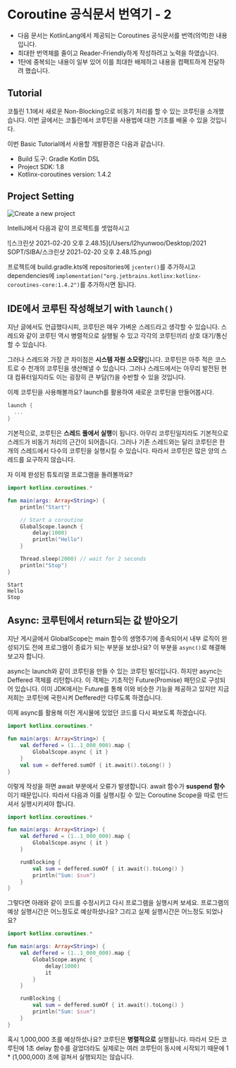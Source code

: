# Coroutine 공식문서 번역기 - 2 

- 다음 문서는 KotlinLang에서 제공되는 Coroutines 공식문서를 번역(의역)한 내용입니다.
- 최대한 번역체를 줄이고 Reader-Friendly하게 작성하려고 노력을 하였습니다.
- 1탄에 중복되는 내용이 일부 있어 이를 최대한 배제하고 내용을 컴팩트하게 전달하려 했습니다.

## Tutorial

코틀린 1.1에서 새로운 Non-Blocking으로 비동기 처리를 할 수 있는 코루틴을 소개했습니다. 이번 글에서는 코틀린에서 코루틴을 사용법에 대한 기초를 배울 수 있을 것입니다.

이번 Basic Tutorial에서 사용할 개발환경은 다음과 같습니다.

- Build 도구: Gradle Kotlin DSL
- Project SDK: 1.8
- Kotlinx-coroutines version: 1.4.2

## Project Setting

![Create a new project](https://kotlinlang.org/docs/images/new-gradle-project-jvm.png)

IntelliJ에서 다음과 같이 프로젝트를 셋업하시고

![스크린샷 2021-02-20 오후 2.48.15](/Users/l2hyunwoo/Desktop/2021 SOPT/SIBA/스크린샷 2021-02-20 오후 2.48.15.png)

프로젝트에 build.gradle.kts에 repositories에 ``jcenter()``를 추가하시고 dependencies에 ``implementation("org.jetbrains.kotlinx:kotlinx-coroutines-core:1.4.2")``를 추가하시면 됩니다.

## IDE에서 코루틴 작성해보기 with ``launch()``

지난 글에서도 언급했다시피, 코루틴은 매우 가벼운 스레드라고 생각할 수 있습니다. 스레드와 같이 코루틴 역시 병렬적으로 실행될 수 있고 각각의 코루틴끼리 상호 대기/통신할 수 있습니다. 

그러나 스레드와 가장 큰 차이점은 **시스템 자원 소모량**입니다. 코루틴은 아주 적은 코스트로 수 천개의 코루틴을 생산해낼 수 있습니다. 그러나 스레드에서는 아무리 발전된 현대 컴퓨터일지라도 이는 굉장히 큰 부담(?)을 수반할 수 있을 것입니다.

이제 코루틴을 사용해볼까요? launch를 활용하여 새로운 코루틴을 만들어봅시다.

```kotlin
launch {
  ...
}
```

기본적으로, 코루틴은 **스레드 풀에서 실행**이 됩니다. 아무리 코루틴일지라도 기본적으로 스레드가 비동기 처리의 근간이 되어줍니다. 그러나 기존 스레드와는 달리 코루틴은 한개의 스레드에서 다수의 코루틴을 실행시킬 수 있습니다. 따라서 코루틴은 많은 양의 스레드를 요구하지 않습니다.

자 이제 완성된 튜토리얼 프로그램을 돌려볼까요?

```kotlin
import kotlinx.coroutines.*

fun main(args: Array<String>) {
    println("Start")

    // Start a coroutine
    GlobalScope.launch {
        delay(1000)
        println("Hello")
    }

    Thread.sleep(2000) // wait for 2 seconds
    println("Stop")
}
```

```
Start
Hello
Stop
```

## Async: 코루틴에서 return되는 값 받아오기

지난 게시글에서 GlobalScope는 main 함수의 생명주기에 종속되어서 내부 로직이 완성되기도 전에 프로그램이 종료가 되는 부분을 보셨나요? 이 부분을 ``async()``로 해결해보고자 합니다.

async는 launch와 같이 코루틴을 만들 수 있는 코루틴 빌더입니다. 하지만 async는 Deffered<T> 객체를 리턴합니다. 이 객체는 기초적인 Future(Promise) 패턴으로 구성되어 있습니다. 이미 JDK에서는 Future를 통해 이와 비슷한 기능을 제공하고 있지만 지금 저희는 코루틴에 국한시켜 Deffered만 다루도록 하겠습니다.

이제 async를 활용해 이전 게시물에 있었던 코드를 다시 짜보도록 하겠습니다.

```kotlin
import kotlinx.coroutines.*

fun main(args: Array<String>) {
    val deffered = (1..1_000_000).map {
        GlobalScope.async { it }
    }
    val sum = deffered.sumOf { it.await().toLong() }
}
```

이렇게 작성을 하면 await 부분에서 오류가 발생합니다. await 함수가 **suspend 함수**이기 때문입니다. 따라서 다음과 이를 실행시킬 수 있는 Coroutine Scope을 따로 만드셔서 실행시키셔야 합니다.

```kotlin
import kotlinx.coroutines.*

fun main(args: Array<String>) {
    val deffered = (1..1_000_000).map {
        GlobalScope.async { it }
    }

    runBlocking {
        val sum = deffered.sumOf { it.await().toLong() }
        println("Sum: $sum")
    }
}
```

그렇다면 아래와 같이 코드를 수정시키고 다시 프로그램을 실행시켜 보세요. 프로그램의 예상 실행시간은 어느정도로 예상하셨나요? 그리고 실제 실행시간은 어느정도 되었나요?

```kotlin
import kotlinx.coroutines.*

fun main(args: Array<String>) {
    val deffered = (1..1_000_000).map {
        GlobalScope.async { 
            delay(1000)
            it 
        }
    }

    runBlocking {
        val sum = deffered.sumOf { it.await().toLong() }
        println("Sum: $sum")
    }
}
```

혹시 1,000,000 초를 예상하셨나요? 코루틴은 **병렬적으로** 실행됩니다. 따라서 모든 코루틴에 1초 delay 함수를 걸었더라도 실제로는 여러 코루틴이 동시에 시작되기 때문에 1 * (1,000,000) 초에 걸쳐서 실행되지는 않습니다.
